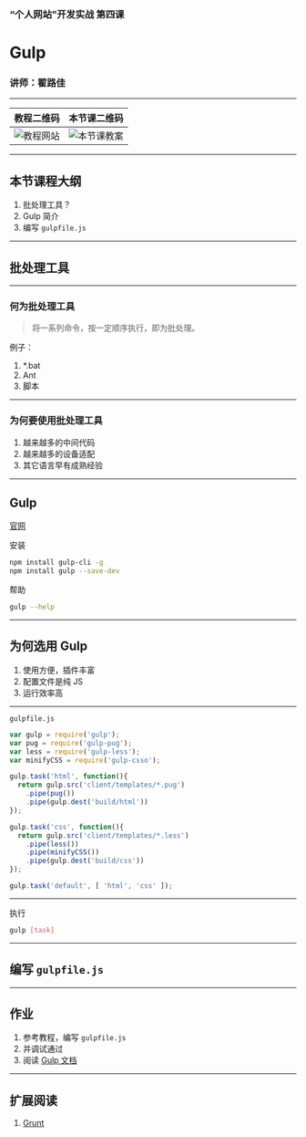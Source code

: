 <!--
title: 第四课：Gulp
description: 《“个人网站”开发实战》第四课：Gulp。本堂课介绍批处理工具 Gulp。它主要通过执行批处理脚本工作，可以帮助我们处理重复性工作，节省大量的时间。利用丰富的插件，可以高效的完成各种各样的工作。可以说，会不会用批处理工具，了解多少批处理工具，决定着开发者效率的高低。
keywords: gulp
thumbnail: http://qiniu.meathill.com/wp-content/uploads/2017/02/20150107_120425909_iOS-768x576.jpg
-->

### “个人网站”开发实战 第四课
# Gulp

### 讲师：翟路佳

--------

| 教程二维码 | 本节课二维码 |
|----|----|
| ![教程网站](../../img/qrcode/home.png) | ![本节课教案](../../img/qrcode/lesson4.png) |
<!-- .element: class="t-a-c" -->

--------

## 本节课程大纲

1. 批处理工具？
2. Gulp 简介
3. 编写 `gulpfile.js`

--------

## 批处理工具

--------

### 何为批处理工具

> 将一系列命令，按一定顺序执行，即为批处理。

例子：

1. *.bat
2. Ant
3. 脚本

--------

### 为何要使用批处理工具

1. 越来越多的中间代码
2. 越来越多的设备适配
3. 其它语言早有成熟经验

--------

## Gulp

[官网](http://gulpjs.com/)

安装

```bash
npm install gulp-cli -g
npm install gulp --save-dev
```

帮助

```bash
gulp --help
```

--------

## 为何选用 Gulp

1. 使用方便，插件丰富
2. 配置文件是纯 JS
3. 运行效率高

--------

`gulpfile.js`

```javascript
var gulp = require('gulp');
var pug = require('gulp-pug');
var less = require('gulp-less');
var minifyCSS = require('gulp-csso');

gulp.task('html', function(){
  return gulp.src('client/templates/*.pug')
    .pipe(pug())
    .pipe(gulp.dest('build/html'))
});

gulp.task('css', function(){
  return gulp.src('client/templates/*.less')
    .pipe(less())
    .pipe(minifyCSS())
    .pipe(gulp.dest('build/css'))
});

gulp.task('default', [ 'html', 'css' ]);
```

--------

执行

```bash
gulp [task]
```

--------

## 编写 `gulpfile.js`

--------

## 作业

1. 参考教程，编写 `gulpfile.js`
2. 并调试通过
3. 阅读 [Gulp 文档](gulpjs.com)

--------

## 扩展阅读

1. [Grunt](http://gruntjs.com/)